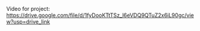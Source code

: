 Video for project:
https://drive.google.com/file/d/1fyDooKTtTSz_l6eVDQ9QTuZ2x6iL90gc/view?usp=drive_link
